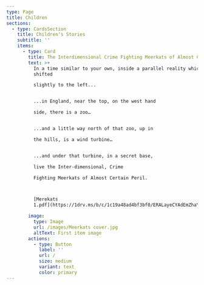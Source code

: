 ```yaml
---
type: Page
title: Children
sections:
  - type: CardsSection
    title: Children's Stories
    subtitle: ''
    items:
      - type: Card
        title: The Interdimensional Crime Fighting Meerkats of Almost Certain Peril 1
        text: >+
          In a time similar to your own, inside a parallel reality which is
          shifted

          slightly to the left...


          ...in England, near the top, on the west hand

          side, there is a zoo…


          ...and a little way north of that zoo, up in

          the hills, is a wind turbine…


          ...and under that turbine, in a secret base,

          live the Inter-dimensional, Crime

          Fighting Meerkats of Almost Certain Peril. 



          [Merekats
          1.pdf](https://1drv.ms/b/c/1c19a48ad4bf3bf0/ERALayeCYAdEmZhaYBAZ_x4BDnXdfYA7_JwMDLUlTC9vBQ?e=fDSmsF)

        image:
          type: Image
          url: /images/Meerkats cover.jpg
          altText: First item image
        actions:
          - type: Button
            label: ''
            url: /
            size: medium
            variant: text
            color: primary
---
```

